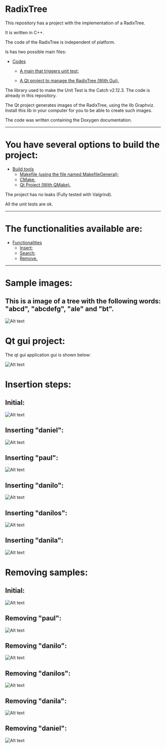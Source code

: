 RadixTree
====================

This repository has a project with the implementation of a RadixTree.

It is written in C++.

The code of the RadixTree is independent of platform.

Is has two possible main files:

* [Codes](#markdown-header)
	* [A main that triggers unit test;](#markdown-header-emphasis)

	* [A Qt project to manage the RadixTree (With Gui).](#markdown-header-strikethrough)
	
The library used to make the Unit Test is the Catch v2.12.3. The code is already in this repository.

The Qt project generates images of the RadixTree, using the lib Graphviz.
Install this lib in your computer for you to be able to create such images.

The code was written containing the Doxygen documentation.

- - -

You have several options to build the project: 
====================

* [Build tools](#markdown-header)
	* [Makefile (using the file named MakefileGeneral);](#markdown-header-emphasis)
	* [CMake.](#markdown-header-emphasis)
	* [Qt Project (With QMake).](#markdown-header-emphasis)

The project has no leaks (Fully tested with Valgrind).

All the unit tests are ok.

- - -

The functionalities available are: 
====================

* [Functionalities](#markdown-header)
	* [Insert;](#markdown-header-emphasis)
	* [Search;](#markdown-header-emphasis)	
	* [Remove.](#markdown-header-emphasis)
	
- - -

Sample images: 
====================

## This is a image of a tree with the following words: "abcd", "abcdefg", "ale" and "bt".

![Alt text](images/sample.png)


Qt gui project: 
====================
The qt gui application gui is shown below:

![Alt text](images/guisample.png)



Insertion steps: 
====================

## Initial:

![Alt text](images/insertion/0.png)

## Inserting "daniel":

![Alt text](images/insertion/1.png)

## Inserting "paul":

![Alt text](images/insertion/2.png)

## Inserting "danilo":

![Alt text](images/insertion/3.png)

## Inserting "danilos":

![Alt text](images/insertion/4.png)

## Inserting "danila":

![Alt text](images/insertion/5.png)



Removing samples: 
====================

## Initial:

![Alt text](images/remove/0.png)

## Removing "paul":

![Alt text](images/remove/1.png)

## Removing "danilo":

![Alt text](images/remove/2.png)

## Removing "danilos":

![Alt text](images/remove/3.png)

## Removing "danila":

![Alt text](images/remove/4.png)

## Removing "daniel":

![Alt text](images/remove/5.png)

